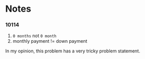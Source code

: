 # Notes

### 10114

1. ```0 months``` not ```0 month```
2. monthly payment != down payment

In my opinion, this problem has a very tricky problem statement.
